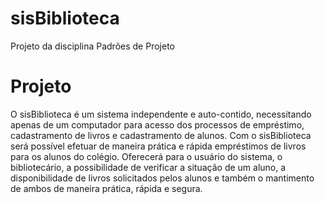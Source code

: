 # sisBiblioteca
Projeto da disciplina Padrões de Projeto

# Projeto #
O sisBiblioteca é um sistema independente e auto-contido, necessitando apenas de um computador para acesso dos processos de empréstimo, cadastramento de livros e cadastramento de alunos.
Com o sisBiblioteca será possível efetuar de maneira prática e rápida empréstimos de livros para os alunos do colégio.
Oferecerá para o usuário do sistema, o bibliotecário, a possibilidade de verificar a situação de um aluno, a disponibilidade de livros solicitados pelos alunos e também o mantimento de ambos de maneira prática, rápida e segura.

